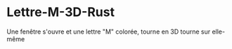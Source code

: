 # Lettre-M-3D-Rust
Une fenêtre s'ouvre  et une lettre "M" colorée, tourne en 3D tourne sur elle-même
